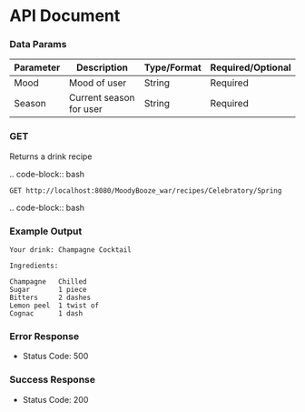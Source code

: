 # API Document

### Data Params

| Parameter | Description| Type/Format | Required/Optional|
|------|------|-------|------|
|Mood|Mood of user| String | Required
|Season| Current season for user |String|  Required | 


### GET
Returns a drink recipe

.. code-block:: bash

    GET http://localhost:8080/MoodyBooze_war/recipes/Celebratory/Spring

.. code-block:: bash

### Example Output
    Your drink: Champagne Cocktail
    
    Ingredients: 
    
    Champagne   Chilled 
    Sugar	    1 piece 
    Bitters	    2 dashes 
    Lemon peel  1 twist of 
    Cognac	    1 dash


### Error Response
* Status Code: 500

### Success Response
* Status Code: 200



             

